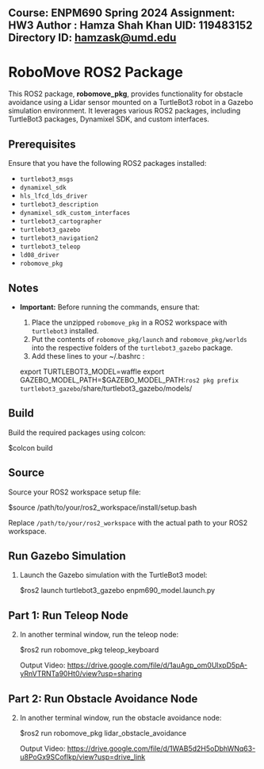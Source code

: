 Course: ENPM690 Spring 2024
Assignment: HW3
Author : Hamza Shah Khan
UID: 119483152
Directory ID: hamzask@umd.edu
---

# RoboMove ROS2 Package

This ROS2 package, **robomove_pkg**, provides functionality for obstacle avoidance using a Lidar sensor mounted on a TurtleBot3 robot in a Gazebo simulation environment. It leverages various ROS2 packages, including TurtleBot3 packages, Dynamixel SDK, and custom interfaces.

## Prerequisites

Ensure that you have the following ROS2 packages installed:

- `turtlebot3_msgs`
- `dynamixel_sdk`
- `hls_lfcd_lds_driver`
- `turtlebot3_description`
- `dynamixel_sdk_custom_interfaces`
- `turtlebot3_cartographer`
- `turtlebot3_gazebo`
- `turtlebot3_navigation2`
- `turtlebot3_teleop`
- `ld08_driver`
- `robomove_pkg`


## Notes

- **Important:** Before running the commands, ensure that:
  1. Place the unzipped `robomove_pkg` in a ROS2 workspace with `turtlebot3` installed.
  2. Put the contents of `robomove_pkg/launch` and `robomove_pkg/worlds` into the respective folders of the `turtlebot3_gazebo` package.
  3. Add these lines to your ~/.bashrc :
  
  export TURTLEBOT3_MODEL=waffle
  export GAZEBO_MODEL_PATH=$GAZEBO_MODEL_PATH:`ros2 pkg prefix turtlebot3_gazebo`/share/turtlebot3_gazebo/models/

## Build

Build the required packages using colcon:

  $colcon build

## Source

Source your ROS2 workspace setup file:

   
   $source /path/to/your/ros2_workspace/install/setup.bash

   Replace `/path/to/your/ros2_workspace` with the actual path to your ROS2 workspace.
## Run Gazebo Simulation

1. Launch the Gazebo simulation with the TurtleBot3 model:


   $ros2 launch turtlebot3_gazebo enpm690_model.launch.py

## Part 1: Run Teleop Node

2. In another terminal window, run the teleop node:


   $ros2 run robomove_pkg teleop_keyboard

   Output Video: https://drive.google.com/file/d/1auAgp_om0UlxpD5pA-yRnVTRNTa90Ht0/view?usp=sharing


## Part 2: Run Obstacle Avoidance Node

2. In another terminal window, run the obstacle avoidance node:


   $ros2 run robomove_pkg lidar_obstacle_avoidance

   Output Video: https://drive.google.com/file/d/1WAB5d2H5oDbhWNq63-u8PoGx9SCoflkp/view?usp=drive_link





